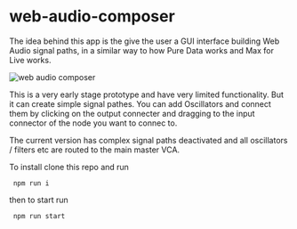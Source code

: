 # web-audio-composer

The idea behind this app is the give the user a GUI interface building Web Audio signal paths, in a similar way to how Pure Data works and Max for Live works.

![web audio composer](http://jamespfarrell.com/images/projects/web-audio-composer.png)

This is a very early stage prototype and have very limited functionality. But it can create simple signal pathes. You can add Oscillators and connect them by clicking on the output connecter and dragging to the input connector of the node you want to connec to.

The current version has complex signal paths deactivated and all oscillators / filters etc are routed to the main master VCA.

To install clone this repo and run

     npm run i

then to start run

     npm run start
